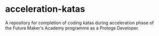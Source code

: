 # acceleration-katas

A repository for completion of coding katas during acceleration phase of the Future Maker's Academy programme as a Protege Developer.
